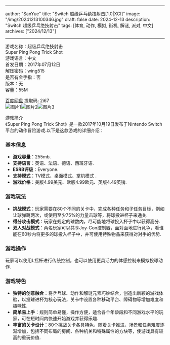 
---
author: "SanYue"
title: "Switch 超级乒乓绝技射击[1.0|XCI]"
image: "/img/20241213100346.jpg"
draft: false
date: 2024-12-13
description: "Switch 超级乒乓绝技射击"
tags: [体育, 动作, 模拟, 街机, 解谜, 派对, 中文]
archives: ["2024/12/13"]

---

游戏名称：超级乒乓绝技射击   
Super Ping Pong Trick Shot    
游戏语言：中文  
首发日期：2017年07月12日  
解压密码：wing515  
是否有金手指：否  
版本：无   
容量：55M

[百度网盘](https://pan.baidu.com/s/1hoZJI-xt54lTDadGWD6W4w) 提取码: 2i67  
![图片1](/img/lowyfuj7.jpg)![图片2](/img/qh0x4a.jpg)![图片3](/img/phxpv0c.jpg)  

游戏简介  
《Super Ping Pong Trick Shot》是一款2017年10月19日发布于Nintendo Switch平台的动作冒险游戏.以下是这款游戏的详细介绍：

### 基本信息
- **游戏容量**：255mb.
- **支持语言**：英语、法语、德语、西班牙语.
- **ESRB评级**：Everyone.
- **支持模式**：TV模式、桌面模式、掌机模式 .
- **游戏价格**：美版4.99美元、欧版4.99欧元、英版4.49英镑.

### 游戏玩法
- **挑战模式**：玩家需要在80个不同的关卡中，完成各种任务和子任务目标，例如让球弹跳两次，或使用至少75%的力量击球等，将球投进杯子来通关.
- **得分攻击模式**：玩家在规定的球数内，尽可能地将球投入杯子中以获得高分.
- **双人对战模式**：两名玩家可以共享Joy-Con控制器，面对面地进行竞争，看谁能在60秒内将更多的球投入杯子中，并可使用特殊物品来获得对对手的优势.

### 游戏操作
玩家可以使用L摇杆进行传统控制，也可以使用更具活力的体感控制来模拟投球动作.

### 游戏特色
- **独特的创意融合**：将乒乓球、动作和解谜元素巧妙结合，创造出新颖的游戏体验，以投球进杯为核心玩法，关卡中设置各种移动平台、障碍物等增加难度和趣味性.
- **简单易上手**：规则简单易懂，操作方便，适合各个年龄段和不同游戏水平的玩家，可在短时间内快速开始游戏并获得乐趣.
- **丰富的关卡设计**：80个挑战关卡各具特色，随着关卡推进，场景和任务难度逐渐增加，包括不同布局的房间、各种机关和特殊属性的方块等，使游戏具有较高的重玩价值.
